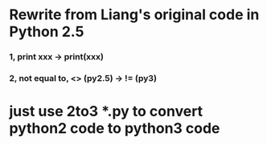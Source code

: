# Rewrite from Liang's original code in Python 2.5

### 1, print xxx  -> print(xxx)
### 2, not equal to, <> (py2.5) -> != (py3)

# just use 2to3 *.py to convert python2 code to python3 code
